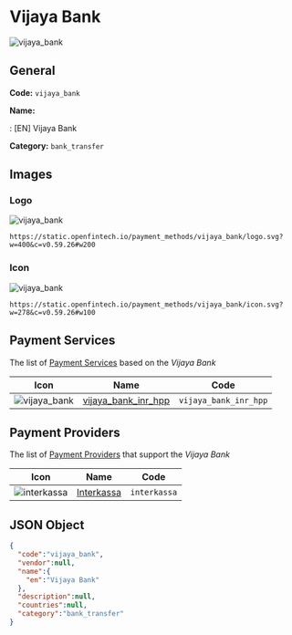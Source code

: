 
# Vijaya Bank 
![vijaya_bank](https://static.openfintech.io/payment_methods/vijaya_bank/logo.svg?w=400&c=v0.59.26#w200)  

## General 
**Code:** `vijaya_bank` 
 
**Name:** 
 
:	[EN] Vijaya Bank 
 
**Category:** `bank_transfer` 
 

## Images 

### Logo 
![vijaya_bank](https://static.openfintech.io/payment_methods/vijaya_bank/logo.svg?w=400&c=v0.59.26#w200)  

```
https://static.openfintech.io/payment_methods/vijaya_bank/logo.svg?w=400&c=v0.59.26#w200
```  

### Icon 
![vijaya_bank](https://static.openfintech.io/payment_methods/vijaya_bank/icon.svg?w=278&c=v0.59.26#w100)  

```
https://static.openfintech.io/payment_methods/vijaya_bank/icon.svg?w=278&c=v0.59.26#w100
```  

## Payment Services 
 
The list of [Payment Services](/payment-services/) based on the _Vijaya Bank_ 

|Icon|Name|Code| 
|:---:|:---:|:---:| 
|![vijaya_bank](https://static.openfintech.io/payment_methods/vijaya_bank/icon.svg?w=278&c=v0.59.26#w100) |[vijaya_bank_inr_hpp](/payment-services/vijaya_bank_inr_hpp/)|`vijaya_bank_inr_hpp`| 
 

## Payment Providers 
 
The list of [Payment Providers](/payment-providers/) that support the _Vijaya Bank_ 

|Icon|Name|Code| 
|:---:|:---:|:---:| 
|![interkassa](https://static.openfintech.io/payment_providers/interkassa/icon.svg?w=278&c=v0.59.26#w100) |[Interkassa](/payment-providers/interkassa/)|`interkassa`| 
 

## JSON Object 

```json
{
  "code":"vijaya_bank",
  "vendor":null,
  "name":{
    "en":"Vijaya Bank"
  },
  "description":null,
  "countries":null,
  "category":"bank_transfer"
}
```  
